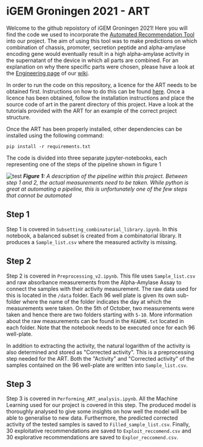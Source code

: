 # iGEM Groningen 2021 - ART

Welcome to the github repoistory of iGEM Groningen 2021! Here you will find the code we used to incorporate the 
[Automated Recommendation Tool](https://sites.google.com/lbl.gov/art/home?authuser=0) into our project. The aim of using 
this tool was to make predictions on which combination of chassis, promoter, secretion peptide and alpha-amylase 
encoding gene would eventually result in a high alpha-amylase activity in the supernatant of the device in which all 
parts are combined. For an explanation on why there specific parts were chosen, please have a look at the 
[Engineering page](https://2021.igem.org/Team:Groningen/Engineering) of our [wiki](https://2021.igem.org/Team:Groningen). 

In order to run the code on this repository, a licence for the ART needs to be obtained first. Instructions on how to do 
this can be found [here](https://github.com/JBEI/ART#license). Once a licence has been obtained, follow the installation 
instructions and place the source code of art in the parent directory of this project. Have a look at the tutorials 
provided with the ART for an example of the correct project structure.

Once the ART has been properly installed, other dependencies can be installed using the 
following command:

`
pip install -r requirements.txt
`

The code is divided into three separate jupyter-notebooks, each representing one of the steps of the pipeline shown in figure 1

![test](https://2021.igem.org/wiki/images/4/43/T--Groningen--Model_pipeline_horizontal.png)
***Figure 1:*** *A description of the pipeline within this project. Between step 1 and 2, the actual measurements need 
to be taken. While python is great at automating a pipeline, this is unfortunately one of the few steps that cannot be 
automated*

## Step 1
Step 1 is covered in `Subsetting_combinatorial_library.ipynb`. In this notebook, a balanced subset is created from a 
combinatorial library. It produces a `Sample_list.csv` where the measured activity is missing.

## Step 2
Step 2 is covered in `Preprocessing_v2.ipynb`. This file uses `Sample_list.csv` and raw absorbance measurements from 
the Alpha-Amylase Assay to connect the samples with their activity measurement. The raw data used for this is located in
the `/data` folder. Each 96 well plate is given its own sub-folder where the name of the folder indicates the day at 
which the measurements were taken. On the 5th of October, two measurements were taken and hence there are two folders
starting with `5-10`. More information about the raw measurements can be found in the `README.txt` located in each folder.
Note that the notebook needs to be executed once for each 96 well-plate.


In addition to extracting the activity, the natural logarithm of the activity is also determined and stored as 
"Corrected activity". This is a preprocessing step needed for the ART. Both the "Activity" and "Corrected activity" of 
the samples contained on the 96 well-plate are written into `Sample_list.csv`. 

## Step 3
Step 3 is covered in `Performing_ART_analysis.ipynb`. All the Machine Learning used for our project is covered in this 
step. The produced model is thoroughly analysed to give some insights on how well the model will be able to generalise 
to new data. Furthermore, the predicted corrected activity of the tested samples is saved to `Filled_sample_list.csv`.
Finally, 30 exploitative recommendations are saved to `Exploit_reccomend.csv` and 30 explorative recommendations are 
saved to `Explor_reccomend.csv`.
